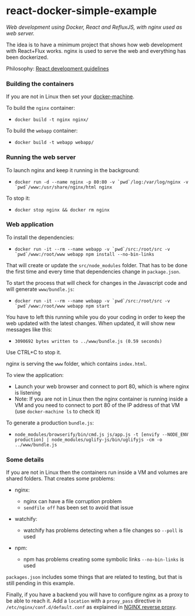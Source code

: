 # react-docker-simple-example
_Web development using Docker, React and RefluxJS, with nginx used as web server._

The idea is to have a minimum project that shows how web development with React+Flux works. nginx is used to serve the web and everything has been dockerized.

Philosophy: [React development guidelines](http://rferrer.me/articles/react-development-guidelines.html)

### Building the containers

If you are not in Linux then set your [docker-machine](https://docs.docker.com/machine/get-started/).

To build the `nginx` container:

* `docker build -t nginx nginx/`

To build the `webapp` container:

* `docker build -t webapp webapp/`

### Running the web server

To launch nginx and keep it running in the background:

* ```docker run -d --name nginx -p 80:80 -v `pwd`/log:/var/log/nginx -v `pwd`/www:/usr/share/nginx/html nginx```

To stop it:

* ```docker stop nginx && docker rm nginx```

### Web application

To install the dependencies:

* ```docker run -it --rm --name webapp -v `pwd`/src:/root/src -v `pwd`/www:/root/www webapp npm install --no-bin-links```

That will create or update the `src/node_modules` folder. That has to be done the first time and every time that dependencies change in `package.json`.

To start the process that will check for changes in the Javascript code and will generate `www/bundle.js`:

* ```docker run -it --rm --name webapp -v `pwd`/src:/root/src -v `pwd`/www:/root/www webapp npm start```

You have to left this running while you do your coding in order to keep the web updated with the latest changes. When updated, it will show new messages like this:

* `3090692 bytes written to ../www/bundle.js (0.59 seconds)`

Use CTRL+C to stop it.

nginx is serving the `www` folder, which contains `index.html`.

To view the application:

* Launch your web browser and connect to port 80, which is where nginx is listening
* Note: If you are not in Linux then the nginx container is running inside a VM and you need to connect to port 80 of the IP address of that VM (use `docker-machine ls` to check it)

To generate a production `bundle.js`:

* ```node_modules/browserify/bin/cmd.js js/app.js -t [envify --NODE_ENV production] | node_modules/uglify-js/bin/uglifyjs -cm -o ../www/bundle.js```

### Some details

If you are not in Linux then the containers run inside a VM and volumes are shared folders. That creates some problems:

* nginx:

   * nginx can have a file corruption problem
   * `sendfile off` has been set to avoid that issue

* watchify:

    * watchify has problems detecting when a file changes so `--poll` is used

* npm:

    * npm has problems creating some symbolic links `--no-bin-links` is used

`packages.json` includes some things that are related to testing, but that is still pending in this example.

Finally, if you have a backend you will have to configure nginx as a proxy to be able to reach it. Add a `location` with a `proxy_pass` directive in `/etc/nginx/conf.d/default.conf` as explained in [NGINX reverse proxy](https://www.nginx.com/resources/admin-guide/reverse-proxy/).